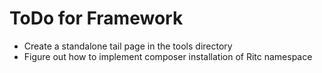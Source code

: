 # ToDo for Framework

- Create a standalone tail page in the tools directory
- Figure out how to implement composer installation of Ritc namespace

